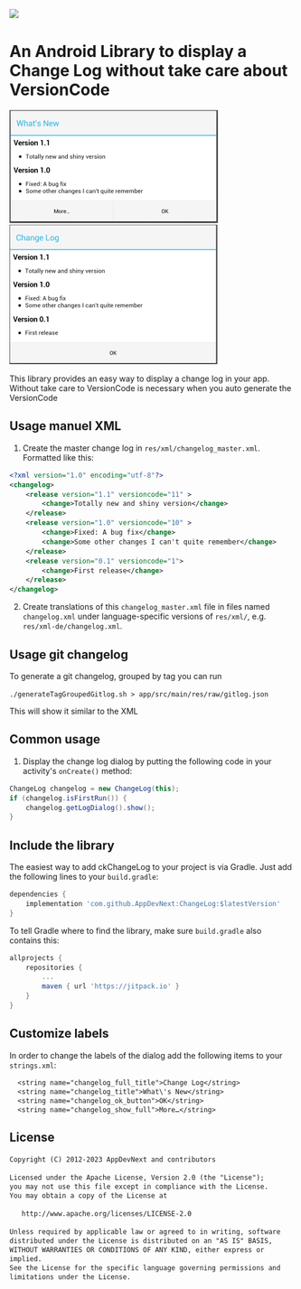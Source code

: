 [![](https://jitpack.io/v/AppDevNext/ChangeLog.svg)](https://jitpack.io/#AppDevNext/ChangeLog)

# An Android Library to display a Change Log without take care about VersionCode

![Screenshot](screenshot_1.png)
![Screenshot](screenshot_2.png)

This library provides an easy way to display a change log in your app.
Without take care to VersionCode is necessary when you auto generate the VersionCode

## Usage manuel XML

1. Create the master change log in `res/xml/changelog_master.xml`. Formatted like this:

  ```xml
  <?xml version="1.0" encoding="utf-8"?>
  <changelog>
      <release version="1.1" versioncode="11" >
          <change>Totally new and shiny version</change>
      </release>
      <release version="1.0" versioncode="10" >
          <change>Fixed: A bug fix</change>
          <change>Some other changes I can't quite remember</change>
      </release>
      <release version="0.1" versioncode="1">
          <change>First release</change>
      </release>
  </changelog>
  ```

2. Create translations of this `changelog_master.xml` file in files named `changelog.xml` under
language-specific versions of `res/xml/`, e.g. `res/xml-de/changelog.xml`.

## Usage git changelog
To generate a git changelog, grouped by tag you can run

`./generateTagGroupedGitlog.sh > app/src/main/res/raw/gitlog.json`

This will show it similar to the XML

## Common usage

1. Display the change log dialog by putting the following code in your activity's `onCreate()` method:

  ```java
  ChangeLog changelog = new ChangeLog(this);
  if (changelog.isFirstRun()) {
      changelog.getLogDialog().show();
  }
  ```

## Include the library

The easiest way to add ckChangeLog to your project is via Gradle. Just add the following lines to your `build.gradle`:

```groovy
dependencies {
    implementation 'com.github.AppDevNext:ChangeLog:$latestVersion'
}
```

To tell Gradle where to find the library, make sure `build.gradle` also contains this:

```groovy
allprojects {
    repositories {
        ...
        maven { url 'https://jitpack.io' }
    }
}
```

## Customize labels

In order to change the labels of the dialog add the following items to your `strings.xml`:

```
  <string name="changelog_full_title">Change Log</string>
  <string name="changelog_title">What\'s New</string>
  <string name="changelog_ok_button">OK</string>
  <string name="changelog_show_full">More…</string>
```

## License

    Copyright (C) 2012-2023 AppDevNext and contributors

    Licensed under the Apache License, Version 2.0 (the "License");
    you may not use this file except in compliance with the License.
    You may obtain a copy of the License at

       http://www.apache.org/licenses/LICENSE-2.0

    Unless required by applicable law or agreed to in writing, software
    distributed under the License is distributed on an "AS IS" BASIS,
    WITHOUT WARRANTIES OR CONDITIONS OF ANY KIND, either express or implied.
    See the License for the specific language governing permissions and
    limitations under the License.
